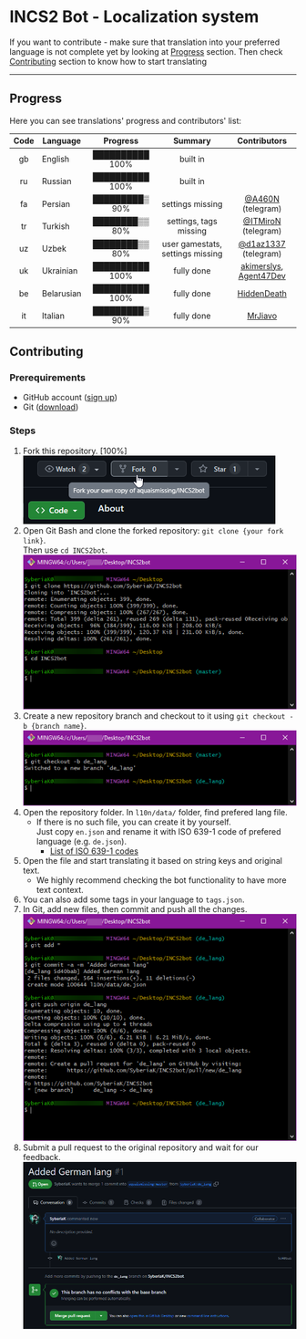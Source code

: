 # INCS2 Bot - Localization system

If you want to contribute - make sure that translation into your preferred language is not complete yet by looking at [Progress](#progress) section.
Then check [Contributing](#contributing) section to know how to start translating

---

## Progress

Here you can see translations' progress and contributors' list:

| Code | Language     |    Progress     |             Summary              |        Contributors        |
|:----:|--------------|:---------------:|:--------------------------------:|:--------------------------:|
|  gb  | English      | ██████████ 100% |             built in             |                            |
|  ru  | Russian      | ██████████ 100% |             built in             |                            |
|  fa  | Persian      | █████████▒ 90%  |         settings missing         |    [@A460N] (telegram)     |
|  tr  | Turkish      | ████████▒▒ 80%  |      settings, tags missing      |   [@ITMiroN] (telegram)    |
|  uz  | Uzbek        | ████████▒▒ 80%  | user gamestats, settings missing |   [@d1az1337] (telegram)   |
|  uk  | Ukrainian    | ██████████ 100% |            fully done            | [akimerslys], [Agent47Dev] |
|  be  | Belarusian   | ██████████ 100% |            fully done            |       [HiddenDeath]        |
|  it  | Italian      | █████████▒ 90%  |            fully done            |         [MrJiavo]          |

## Contributing 

### Prerequirements

- GitHub account ([sign up](https://github.com/signup))
- Git ([download](https://git-scm.com/))

### Steps

1. Fork this repository. [100%]
   \
   ![forking repository](../media/fork_repo.png)
2. Open Git Bash and clone the forked repository: `git clone {your fork link}`.
   \
   Then use `cd INCS2bot`.
   \
   ![cloning repository](../media/clone_repo.png)
3. Create a new repository branch and checkout to it using `git checkout -b {branch name}`.
   \
   ![creating branch](../media/create_branch.png)
4. Open the repository folder. In `l10n/data/` folder, find prefered lang file.
   - If there is no such file, you can create it by yourself.
     \
     Just copy `en.json` and rename it with ISO 639-1 code of prefered language (e.g. `de.json`).
      - [List of ISO 639-1 codes](https://en.wikipedia.org/wiki/List_of_ISO_639-1_codes)
5. Open the file and start translating it based on string keys and original text.
   - We highly recommend checking the bot functionality to have more text context.
6. You can also add some tags in your language to `tags.json`.
7. In Git, add new files, then commit and push all the changes.
   \
   ![commiting changes](../media/commit_changes.png)
8. Submit a pull request to the original repository and wait for our feedback.
   \
   ![submiting pull](../media/submit_pull_request.png)


[@A460N]: https://t.me/A460N
[@ITMiroN]: https://t.me/ITMiroN
[@d1az1337]: https://t.me/d1az1337
[akimerslys]: https://github.com/akimerslys
[Agent47Dev]: https://github.com/Agent47Dev
[HiddenDeath]: https://github.com/HiddenDeath
[MrJiavo]: https://github.com/MrJiavo
